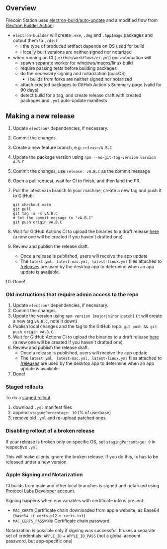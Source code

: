 ## Overview

Filecoin Station uses [electron-build/auto-update](https://www.electron.build/auto-update) and a modified flow from [Electron Builder Action](https://github.com/samuelmeuli/action-electron-builder#electron-builder-action):

- `electron-builder` will create `.exe`, `.dmg` and `.AppImage` packages and output them to `./dist`
  - ℹ️ the type of produced artifact depends on OS used for build
  - ℹ️ locally built versions are neither signed nor notarized
- when running on CI (`.github/workflows/ci.yml`) our automation will
  - spawn separate worker for windows/macos/linux build
  - require passing tests before building packages
  - do the necessary signing and notarization (macOS)
    - ℹ️ builds from forks are neither signed nor notarized
  - attach created packages to GitHub Action's Summary page (valid for 90 days)
  - detect build for a tag, and create release draft with created packages and `.yml` auto-update manifests

## Making a new release

<!-- TODO: manual tag creation could be automated -->

1. Update `electron*` dependencies, if necessary.
2. Commit the changes.
3. Create a new feature branch, e.g. `release/A.B.C`
4. Update the package version using `npm --no-git-tag-version version A.B.C`
5. Commit the changes, use `release: vA.B.C` as the commit message
6. Open a pull request, wait for CI to finish, and then land the PR.
7. Pull the latest `main` branch to your machine, create a new tag and push it to GitHub:

    ```
    git checkout main
    git pull
    git tag -a -s vA.B.C
    # Set the commit message to "vA.B.C"
    git push origin vA.B.C
    ```

3.  Wait for GitHub Actions CI to upload the binaries to a draft release [here](https://github.com/filecoin-project/filecoin-station/releases) (a new one will be created if you haven't drafted one).
4. Review and publish the release draft.
   - Once a release is published, users will receive the app update
   - The `latest.yml, latest-mac.yml, latest-linux.yml` files attached to [/releases](https://github.com/filecoin-project/filecoin-station/releases) are used by the desktop app to determine when an app update is available.
5. Done!

### Old instructions that require admin access to the repo

1. Update `electron*` dependencies, if necessary.
2. Commit the changes.
3. Update the version using `npm version [major|minor|patch]` (it will create a new tag `vA.B.C`, note it down)
4. Publish local changes and the tag to the GitHub repo: `git push && git push origin vA.B.C`.
5. Wait for GitHub Actions CI to upload the binaries to a draft release [here](https://github.com/filecoin-project/filecoin-station/releases) (a new one will be created if you haven't drafted one).
6. Review and publish the release draft.
   - Once a release is published, users will receive the app update
   - The `latest.yml, latest-mac.yml, latest-linux.yml` files attached to [/releases](https://github.com/filecoin-project/filecoin-station/releases) are used by the desktop app to determine when an app update is available.
7. Done!

### Staged rollouts

To do a [staged rollout](https://www.electron.build/auto-update#staged-rollouts)
1. download `.yml` manifest files
2. append `stagingPercentage: 10` (% of userbase)
3. remove old `.yml` and re-upload patched ones

### Disabling rollout of a broken release

If your release is broken only on specific OS, set `stagingPercentage: 0` in respective `.yml`

This will make clients ignore the broken release. If you do this, ix has to be released under a new version.

### Apple Signing and Notarization

CI builds from main and other local branches
is signed and notarized using Protocol Labs Developer account.

Signing happens when env variables with certificate info is present:
- `MAC_CERTS` Certificate chain downloaded from apple website, as Base64 (`base64 -i certs.p12 > certs.txt`)
- `MAC_CERTS_PASSWORD` Certificate chain  password

Notarization is possible only if signing was successful.
It uses a separate set of credentials: `APPLE_ID` + `APPLE_ID_PASS`
(not a global account password, but app-specific one)
